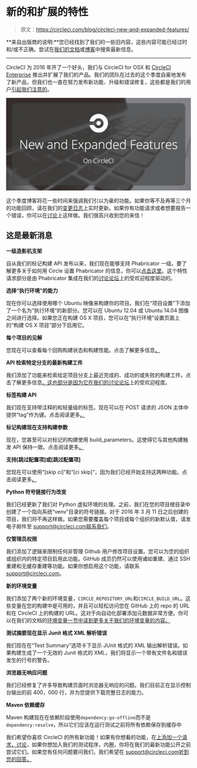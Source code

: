 # 新的和扩展的特性

> 原文：<https://circleci.com/blog/circleci-new-and-expanded-features/>

**来自出版商的说明:**您已经找到了我们的一些旧内容，这些内容可能已经过时和/或不正确。尝试在[我们的文档](https://circleci.com/docs/)或[博客](https://circleci.com/blog/)中搜索最新信息。

* * *

CircleCI 为 2016 年开了一个好头，我们与 CircleCI for OSX 和 [CircleCI Enterprise](/enterprise/) 推出并扩展了我们的产品。我们的团队在过去的这个季度自豪地发布了新产品，但我们也一直在努力发布新功能、升级和错误修复，这些都是我们的用户[引起我们注意的](https://discuss.circleci.com/)。

![New and Expanded Features](img/a89af32612b7460554b03c5332c5e925.png)

这个季度博客将花一些时间来强调我们引以为豪的功能。如果你等不及再等三个月的功能回顾，请在我们的[变更日志](/changelog/)上实时更新。如果你有功能请求或者想要报告一个错误，你可以在[讨论](https://discuss.circleci.com/)上这样做。我们很高兴收到您的来信！

## 这是最新消息

**一级造影机支架**

自从我们的标记构建 API 发布以来，我们现在能够支持 Phabricator 一级。要了解更多关于如何用 Circle 设置 Phabricator 的信息，你可以[点击这里](/docs/1.0/phabricator/)。这个特性请求部分是由 Phabricator 集成在我们的[讨论论坛](https://discuss.circleci.com/t/compatibility-with-phabricator/183/17)上的受欢迎程度驱动的。

**选择“执行环境”的能力**

现在你可以选择使用哪个 Ubuntu 映像来构建你的项目。我们在“项目设置”下添加了一个名为“执行环境”的新部分。您可以在 Ubuntu 12.04 或 Ubuntu 14.04 图像之间进行选择。如果您正在构建 OS X 项目，您可以在“执行环境”设置页面上的“构建 OS X 项目”部分下启用它。

**每个项目的见解**

您现在可以查看每个回购构建状态和构建性能。点击了解更多信息[。](/blog/announcing-circleci-per-project-insights/)

**API 检索特定分支的最新构建工件**

我们添加了功能来检索给定项目分支上最近完成的、成功的或失败的构建工件。点击了解更多信息[。这也部分是因为它在我们的](/docs/1.0/api/#build-artifacts/)[讨论论坛](https://discuss.circleci.com/t/referencing-latest-build-artifacts/931)上的受欢迎程度。

**标签构建 API**

我们现在支持带注释的和轻量级的标签。现在可以在 POST 请求的 JSON 主体中提供“tag”作为键。点击阅读更多[。](/docs/1.0/api/#new-build/)

**标记构建现在支持构建参数**

现在，您甚至可以对标记的构建使用 build_parameters。这使得它与其他构建触发 API 保持一致。点击阅读更多[。](/docs/1.0/api/#new-build/)

**支持[跳过配置项]或[跳过配置项]**

您现在可以使用“[skip ci]”和“[ci skip]”，因为我们已经开始支持这两种功能。点击阅读更多[。](/docs/1.0/skip-a-build/)

**Python 符号链接行为改变**

我们已经更新了我们对 Python 虚拟环境的处理。之前，我们在您的项目根目录中创建了一个指向系统“venv”目录的符号链接。对于 2016 年 3 月 11 日之后创建的项目，我们将不再这样做。如果您需要覆盖每个项目或每个组织的新默认值，请发电子邮件至 support@circleci.com联系我们。

**仅管理员权限**

我们添加了逻辑来限制任何非管理 Github 用户修改项目设置。您可以为您的组织或组织内的特定项目启用此功能。GitHub 成员仍然可以使用诸如重建、通过 SSH 重建和无缓存重建等功能。如果你想启用这个功能，请联系 support@circleci.com。

**新的环境变量**

我们添加了两个新的环境变量，`CIRCLE_REPOSITORY_URL`和`CIRCLE_BUILD_URL`。这些变量在您的构建中是可用的，并且可以轻松访问您在 GitHub 上的 repo 的 URL 和在 CircleCI 上的构建的 URL。这对于向自动化部署添加元数据非常方便。你可以在我们的文档的[环境变量一节中读到更多关于我们的环境变量的内容。](/docs/1.0/environment-variables/#build-details/)

**测试摘要现在显示 Junit 格式 XML 解析错误**

我们现在在“Test Summary”选项卡下显示 JUnit 格式的 XML 输出解析错误。如果构建生成了一个无效的 Junit 格式的 XML，我们将显示一个带有文件名和错误发生的行号的警告。

**浏览器无响应问题**

我们已经修复了许多导致构建页面时浏览器无响应的问题。我们目前正在显示控制台输出的前 400，000 行，并为您提供下载完整日志的能力。

**Maven 依赖缓存**

Maven 构建现在在依赖阶段使用`dependency:go-offline`而不是`dependency:resolve`，所以它们应该在运行测试之前将所有依赖保存到缓存中

我们希望你喜欢 CircleCI 的所有新功能！如果有你想看的功能，在[上添加一个请求，讨论](https://discuss.circleci.com/c/feature-requests)，如果你想加入我们的测试程序，内圈，你将在我们的最新功能公开之前尝试它们。如果您有任何问题要问我们，我们希望在 support@circleci.com[听到您的回答。](mailto:support@circleci.com)